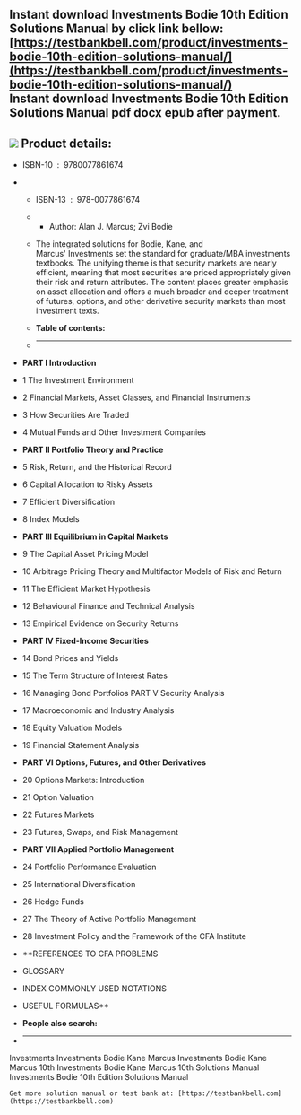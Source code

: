 Instant download **Investments Bodie 10th Edition Solutions Manual** by click link bellow:  
[https://testbankbell.com/product/investments-bodie-10th-edition-solutions-manual/](https://testbankbell.com/product/investments-bodie-10th-edition-solutions-manual/)  
**Instant download Investments Bodie 10th Edition Solutions Manual pdf docx epub after payment.**
-------------------------------------------------------------------------------------------------


![](https://testbankbell.com/wp-content/uploads/2023/05/investments-bodie-kane-marcus-10th-sm.jpg)
**Product details:**
--------------------


* ISBN-10 ‏ : ‎ 9780077861674
* * ISBN-13 ‏ : ‎ 978-0077861674
  * * Author: Alan J. Marcus; Zvi Bodie
   
  * The integrated solutions for Bodie, Kane, and Marcus' Investments set the standard for graduate/MBA investments textbooks. The unifying theme is that security markets are nearly efficient, meaning that most securities are priced appropriately given their risk and return attributes. The content places greater emphasis on asset allocation and offers a much broader and deeper treatment of futures, options, and other derivative security markets than most investment texts.
  * **Table of contents:**
  * ----------------------
 
* **PART I Introduction**
* 1 The Investment Environment
* 2 Financial Markets, Asset Classes, and Financial Instruments
* 3 How Securities Are Traded
* 4 Mutual Funds and Other Investment Companies

* **PART II Portfolio Theory and Practice**
* 5 Risk, Return, and the Historical Record
* 6 Capital Allocation to Risky Assets
* 7 Efficient Diversification
* 8 Index Models
* **PART III Equilibrium in Capital Markets**
* 9 The Capital Asset Pricing Model
* 10 Arbitrage Pricing Theory and Multifactor Models of Risk and Return
* 11 The Efficient Market Hypothesis
* 12 Behavioural Finance and Technical Analysis
* 13 Empirical Evidence on Security Returns

* **PART IV Fixed-Income Securities**
* 14 Bond Prices and Yields
* 15 The Term Structure of Interest Rates
* 16 Managing Bond Portfolios PART V Security Analysis
* 17 Macroeconomic and Industry Analysis
* 18 Equity Valuation Models
* 19 Financial Statement Analysis

* **PART VI Options, Futures, and Other Derivatives**
* 20 Options Markets: Introduction
* 21 Option Valuation
* 22 Futures Markets
* 23 Futures, Swaps, and Risk Management

* **PART VII Applied Portfolio Management**
* 24 Portfolio Performance Evaluation
* 25 International Diversification
* 26 Hedge Funds
* 27 The Theory of Active Portfolio Management
* 28 Investment Policy and the Framework of the CFA Institute

* **REFERENCES TO CFA PROBLEMS
* GLOSSARY
* INDEX COMMONLY USED NOTATIONS
* USEFUL FORMULAS**
* **People also search:**
* -----------------------

Investments
Investments Bodie Kane Marcus
Investments Bodie Kane Marcus 10th
Investments Bodie Kane Marcus 10th Solutions Manual
Investments Bodie 10th Edition Solutions Manual


    Get more solution manual or test bank at: [https://testbankbell.com](https://testbankbell.com)
